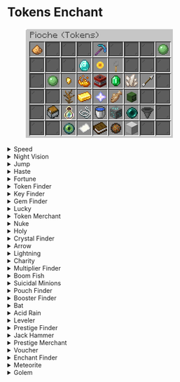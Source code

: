 # Tokens Enchant

<figure><img src="../.gitbook/assets/image_2023-04-04_235250917.png" alt=""><figcaption></figcaption></figure>

<details>

<summary>Speed</summary>

Description

Niveau Maximum: 5

Niveau de pioche Requis: 0

Prix total:

Remboursable: <mark style="color:green;">Oui</mark>

</details>

<details>

<summary>Night Vision</summary>

Niveau Maximum: 1

Niveau de pioche Requis: 0

Prix total:

Remboursable: <mark style="color:green;">Oui</mark>

</details>

<details>

<summary>Jump</summary>

Niveau Maximum: 5

Niveau de pioche Requis: 0

Prix total:

Remboursable: <mark style="color:green;">Oui</mark>

</details>

<details>

<summary>Haste</summary>

Niveau Maximum: 5

Niveau de pioche Requis: 0

Prix total:

Remboursable: <mark style="color:green;">Oui</mark>

</details>

<details>

<summary>Fortune</summary>

Niveau Maximum: ∞

Niveau de pioche Requis: 0

Prix total: ∞

Remboursable: <mark style="color:red;">Non</mark>

</details>

<details>

<summary>Token Finder</summary>

Niveau Maximum: 5,000

Niveau de pioche Requis: 0

Prix total:

Remboursable: <mark style="color:green;">Oui</mark>

</details>

<details>

<summary>Key Finder</summary>

Niveau Maximum:

Niveau de pioche Requis:&#x20;

Prix total:

Remboursable: <mark style="color:green;">Oui</mark>

</details>

<details>

<summary>Gem Finder</summary>

Description

Niveau Maximum:

Niveau de pioche Requis:&#x20;

Prix total:

Remboursable: <mark style="color:green;">Oui</mark>

</details>

<details>

<summary>Lucky</summary>

Description

Niveau Maximum:

Niveau de pioche Requis:&#x20;

Prix total:

Remboursable: <mark style="color:green;">Oui</mark>

</details>

<details>

<summary>Token Merchant</summary>

Description

Niveau Maximum:

Niveau de pioche Requis:&#x20;

Prix total:

Remboursable: <mark style="color:green;">Oui</mark>

</details>

<details>

<summary>Nuke</summary>

Description

Niveau Maximum:

Niveau de pioche Requis:&#x20;

Prix total:

Remboursable: <mark style="color:green;">Oui</mark>

</details>

<details>

<summary>Holy</summary>

Description

Niveau Maximum:

Niveau de pioche Requis:&#x20;

Prix total:

Remboursable: <mark style="color:green;">Oui</mark>

</details>

<details>

<summary>Crystal Finder</summary>

Description

Niveau Maximum:

Niveau de pioche Requis:&#x20;

Prix total:

Remboursable: <mark style="color:green;">Oui</mark>

</details>

<details>

<summary>Arrow</summary>

Description

Niveau Maximum:

Niveau de pioche Requis:&#x20;

Prix total:

Remboursable: <mark style="color:green;">Oui</mark>

</details>

<details>

<summary>Lightning</summary>

Description

Niveau Maximum:

Niveau de pioche Requis:&#x20;

Prix total:

Remboursable: <mark style="color:green;">Oui</mark>

</details>

<details>

<summary>Charity</summary>

Description

Niveau Maximum:

Niveau de pioche Requis:&#x20;

Prix total:

Remboursable: <mark style="color:green;">Oui</mark>

</details>

<details>

<summary>Multiplier Finder</summary>

Description

Niveau Maximum:

Niveau de pioche Requis:&#x20;

Prix total:

Remboursable: <mark style="color:green;">Oui</mark>

</details>

<details>

<summary>Boom Fish</summary>

Description

Niveau Maximum:

Niveau de pioche Requis:&#x20;

Prix total:

Remboursable: <mark style="color:green;">Oui</mark>

</details>

<details>

<summary>Suicidal Minions</summary>

Description

Niveau Maximum:

Niveau de pioche Requis:&#x20;

Prix total:

Remboursable: <mark style="color:green;">Oui</mark>

</details>

<details>

<summary>Pouch Finder</summary>

Description

Niveau Maximum:

Niveau de pioche Requis:&#x20;

Prix total:

Remboursable: <mark style="color:green;">Oui</mark>

</details>

<details>

<summary>Booster Finder</summary>

Description

Niveau Maximum:

Niveau de pioche Requis:&#x20;

Prix total:

Remboursable: <mark style="color:green;">Oui</mark>

</details>

<details>

<summary>Bat</summary>

Description

Niveau Maximum:

Niveau de pioche Requis:&#x20;

Prix total:

Remboursable: <mark style="color:green;">Oui</mark>

</details>

<details>

<summary>Acid Rain</summary>

Description

Niveau Maximum:

Niveau de pioche Requis:&#x20;

Prix total:

Remboursable: <mark style="color:green;">Oui</mark>

</details>

<details>

<summary>Leveler</summary>

Description

Niveau Maximum:

Niveau de pioche Requis:&#x20;

Prix total:

Remboursable: <mark style="color:green;">Oui</mark>

</details>

<details>

<summary>Prestige Finder</summary>

Description

Niveau Maximum:

Niveau de pioche Requis:&#x20;

Prix total:

Remboursable: <mark style="color:green;">Oui</mark>

</details>

<details>

<summary>Jack Hammer</summary>

Description

Niveau Maximum:

Niveau de pioche Requis:&#x20;

Prix total:

Remboursable: <mark style="color:green;">Oui</mark>

</details>

<details>

<summary>Prestige Merchant</summary>

Description

Niveau Maximum:

Niveau de pioche Requis:&#x20;

Prix total:

Remboursable: <mark style="color:green;">Oui</mark>

</details>

<details>

<summary>Voucher</summary>

Description

Niveau Maximum:

Niveau de pioche Requis:&#x20;

Prix total:

Remboursable: <mark style="color:green;">Oui</mark>

</details>

<details>

<summary>Enchant Finder</summary>

Description

Niveau Maximum:

Niveau de pioche Requis:&#x20;

Prix total:

Remboursable: <mark style="color:green;">Oui</mark>

</details>

<details>

<summary>Meteorite</summary>

Description

Niveau Maximum:

Niveau de pioche Requis:&#x20;

Prix total:

Remboursable: <mark style="color:green;">Oui</mark>

</details>

<details>

<summary>Golem</summary>

Description

Niveau Maximum:

Niveau de pioche Requis:&#x20;

Prix total:

Remboursable: <mark style="color:green;">Oui</mark>

</details>

